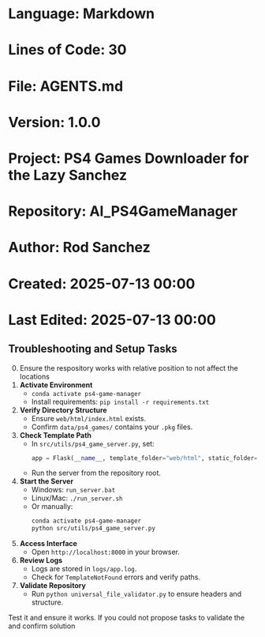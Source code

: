 # Language: Markdown
# Lines of Code: 30
# File: AGENTS.md
# Version: 1.0.0
# Project: PS4 Games Downloader for the Lazy Sanchez
# Repository: AI_PS4GameManager
# Author: Rod Sanchez
# Created: 2025-07-13 00:00
# Last Edited: 2025-07-13 00:00

## Troubleshooting and Setup Tasks
0. Ensure the respository works with relative position to not affect the locations
1. **Activate Environment**
   - `conda activate ps4-game-manager`
   - Install requirements: `pip install -r requirements.txt`
2. **Verify Directory Structure**
   - Ensure `web/html/index.html` exists.
   - Confirm `data/ps4_games/` contains your `.pkg` files.
3. **Check Template Path**
   - In `src/utils/ps4_game_server.py`, set:
     ```python
     app = Flask(__name__, template_folder="web/html", static_folder="web")
     ```
   - Run the server from the repository root.
4. **Start the Server**
   - Windows: `run_server.bat`
   - Linux/Mac: `./run_server.sh`
   - Or manually:
     ```bash
     conda activate ps4-game-manager
     python src/utils/ps4_game_server.py
     ```
5. **Access Interface**
   - Open `http://localhost:8000` in your browser.
6. **Review Logs**
   - Logs are stored in `logs/app.log`.
   - Check for `TemplateNotFound` errors and verify paths.
7. **Validate Repository**
   - Run `python universal_file_validator.py` to ensure headers and structure.

Test it and ensure it works. If you could not propose tasks to validate the and confirm solution 